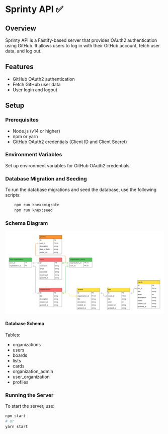 # Sprinty API ✅

## Overview

Sprinty API is a Fastify-based server that provides OAuth2 authentication using GitHub. It allows users to log in with their GitHub account, fetch user data, and log out.

## Features

- GitHub OAuth2 authentication
- Fetch GitHub user data
- User login and logout

## Setup

### Prerequisites

- Node.js (v14 or higher)
- npm or yarn
- GitHub OAuth2 credentials (Client ID and Client Secret)

### Environment Variables

Set up environment variables for GitHub OAuth2 credentials.

### Database Migration and Seeding

To run the database migrations and seed the database, use the following scripts:

```sh
    npm run knex:migrate
    npm run knex:seed
```

### Schema Diagram

![Database Schema Diagram](../docs/db_diagram_v1.png)

#### Database Schema

Tables:
- organizations
- users
- boards
- lists
- cards
- organization_admin
- user_organization
- profiles

### Running the Server

To start the server, use:

```sh
npm start
# or
yarn start
```